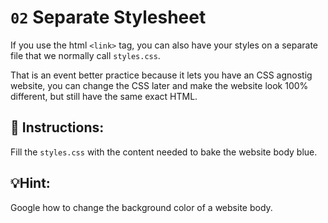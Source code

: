 # `02` Separate Stylesheet

If you use the html `<link>` tag, you can also have your styles on a separate file that we normally call `styles.css`.

That is an event better practice because it lets you have an CSS agnostig website, you can change the CSS later and make the website look 100% different, but still have the same exact HTML.

## 📝 Instructions:

Fill the `styles.css` with the content needed to bake the website body blue.

## 💡Hint:

Google how to change the background color of a website body.
